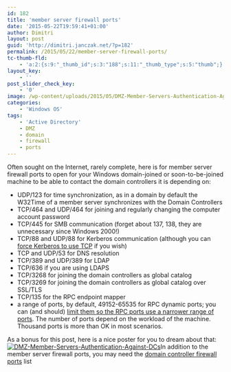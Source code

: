 ```yaml
---
id: 182
title: 'member server firewall ports'
date: '2015-05-22T19:59:41+01:00'
author: Dimitri
layout: post
guid: 'http://dimitri.janczak.net/?p=182'
permalink: /2015/05/22/member-server-firewall-ports/
tc-thumb-fld:
    - 'a:2:{s:9:"_thumb_id";s:3:"188";s:11:"_thumb_type";s:5:"thumb";}'
layout_key:
    - ''
post_slider_check_key:
    - '0'
image: /wp-content/uploads/2015/05/DMZ-Member-Servers-Authentication-Against-DCs.png
categories:
    - 'Windows OS'
tags:
    - 'Active Directory'
    - DMZ
    - domain
    - firewall
    - ports
---
```


Often sought on the Internet, rarely complete, here is for member server firewall ports to open for your Windows domain-joined or soon-to-be-joined machine to be able to contact the domain controllers it is depending on:

- UDP/123 for time synchronization, as in a domain by default the W32Time of a member server synchronizes with the Domain Controllers
- TCP/464 and UDP/464 for joining and regularly changing the computer account password
- TCP/445 for SMB communication (forget about 137, 138, they are unnecessary since Windows 2000!)
- TCP/88 and UDP/88 for Kerberos communication (although you can [force Kerberos to use TCP](https://support.microsoft.com/en-us/kb/244474/en-us) if you wish)
- TCP and UDP/53 for DNS resolution
- TCP/389 and UDP/389 for LDAP
- TCP/636 if you are using LDAPS
- TCP/3268 for joining the domain controllers as global catalog
- TCP/3269 for joining the domain controllers as global catalog over SSL/TLS
- TCP/135 for the RPC endpoint mapper
- a range of ports, by default, 49152-65535 for RPC dynamic ports; you can (and should) [limit them so the RPC ports use a narrower range of ports](https://support.microsoft.com/en-us/kb/929851/en-us). The number of ports depend on the workload of the machine. Thousand ports is more than OK in most scenarios.

As a bonus for this post, here is a nice poster for you to dream about that:[![DMZ-Member-Servers-Authentication-Against-DCs](http://dimitri.janczak.net/wp-content/uploads/2015/05/DMZ-Member-Servers-Authentication-Against-DCs.png)](http://dimitri.janczak.net/wp-content/uploads/2015/05/DMZ-Member-Servers-Authentication-Against-DCs.png)In addition to the member server firewall ports, you may need the [domain controller firewall ports](https://dimitri.janczak.net/2017/04/21/domain-controller-firewall-ports/) list